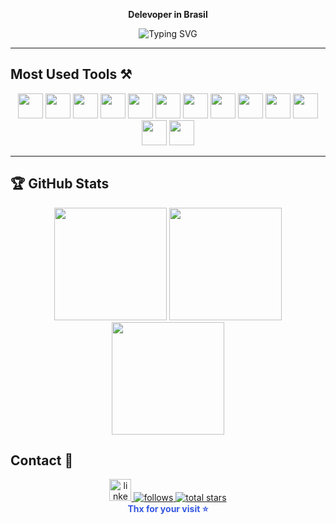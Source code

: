 
  <p align="center">
    <b>Delevoper in Brasil</b>
  </p>
</div>



<div align="center">
  <img src="https://readme-typing-svg.demolab.com?font=Montserrat&size=24&pause=1000&color=3556E0&center=true&vCenter=true&width=450&lines=Bem-vindo+ao+meu+GitHub!;Desenvolvimento+Web+e+Mobile;Open+Source+Lover;Sempre+aprendendo+e+criando" alt="Typing SVG" />
</div>

---

## Most Used Tools ⚒️

<div align="center">
  <img src="https://cdn.jsdelivr.net/gh/devicons/devicon/icons/react/react-original.svg" width="40" />
  <img src="https://cdn.jsdelivr.net/gh/devicons/devicon/icons/nodejs/nodejs-original.svg" width="40" />
  <img src="https://cdn.jsdelivr.net/gh/devicons/devicon/icons/python/python-plain.svg" width="40" />
  <img src="https://cdn.jsdelivr.net/gh/devicons/devicon/icons/mysql/mysql-original.svg" width="40" />
  <img src="https://cdn.jsdelivr.net/gh/devicons/devicon/icons/php/php-original.svg" width="40" />
  <img src="https://cdn.jsdelivr.net/gh/devicons/devicon/icons/html5/html5-plain.svg" width="40" />
  <img src="https://cdn.jsdelivr.net/gh/devicons/devicon/icons/css3/css3-plain.svg" width="40" />
  <img src="https://cdn.jsdelivr.net/gh/devicons/devicon/icons/javascript/javascript-plain.svg" width="40" />
  <img src="https://cdn.jsdelivr.net/gh/devicons/devicon/icons/github/github-original.svg" width="40" />
  <img src="https://cdn.jsdelivr.net/gh/devicons/devicon/icons/git/git-original.svg" width="40" />
  <img src="https://cdn.jsdelivr.net/gh/devicons/devicon/icons/linux/linux-original.svg" width="40" />
  <img src="https://cdn.jsdelivr.net/gh/devicons/devicon/icons/dart/dart-original.svg" width="40" />
  <img src="https://cdn.jsdelivr.net/gh/devicons/devicon/icons/flutter/flutter-original.svg" width="40" />
</div>

---

## 🏆 GitHub Stats

<div align="center">
  <img height="180em" src="https://github-readme-stats.vercel.app/api?username=miguel-zacharias&theme=radical&show_icons=true&hide_border=false&count_private=true"/>
  <img height="180em" src="https://github-readme-streak-stats.herokuapp.com/?user=miguel-zacharias&theme=radical&hide_border=false"/>
  <img height="180em" src="https://github-readme-stats.vercel.app/api/top-langs/?username=miguel-zacharias&theme=radical&show_icons=true&hide_border=false&layout=compact"/>
</div>

## Contact 🧷

<div align="center">
  <a href="https://www.linkedin.com/in/miguel-zacharias" target="_blank">
    <img src="https://img.shields.io/static/v1?message=LinkedIn&logo=linkedin&label=&color=3556E0&logoColor=white&labelColor=&style=for-the-badge" height="35" alt="linkedin logo"  />
  </a>
  <a href="https://github.com/miguel-zacharias?tab=followers">
    <img alt="follows" title="Follow me on Github" src="https://custom-icon-badges.demolab.com/github/followers/miguel-zacharias?color=3556E0&labelColor=23232b&style=for-the-badge&logo=person-add&label=Follow&logoColor=white"/>
  </a>
  <a href="https://github.com/miguel-zacharias?tab=repositories&sort=stargazers">
    <img alt="total stars" title="Total stars on GitHub" src="https://custom-icon-badges.demolab.com/github/stars/miguel-zacharias?color=55960c&style=for-the-badge&labelColor=23232b&logo=star"/>
  </a>
</div>

<div align="center">
  <b style="color:#3556e0;">Thx for your visit ⭐️</b>
</div>

